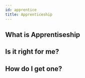 ```yaml
---
id: apprentice
title: Apprenticeship
---
```


## What is Apprentiseship

## Is it right for me?

## How do I get one?